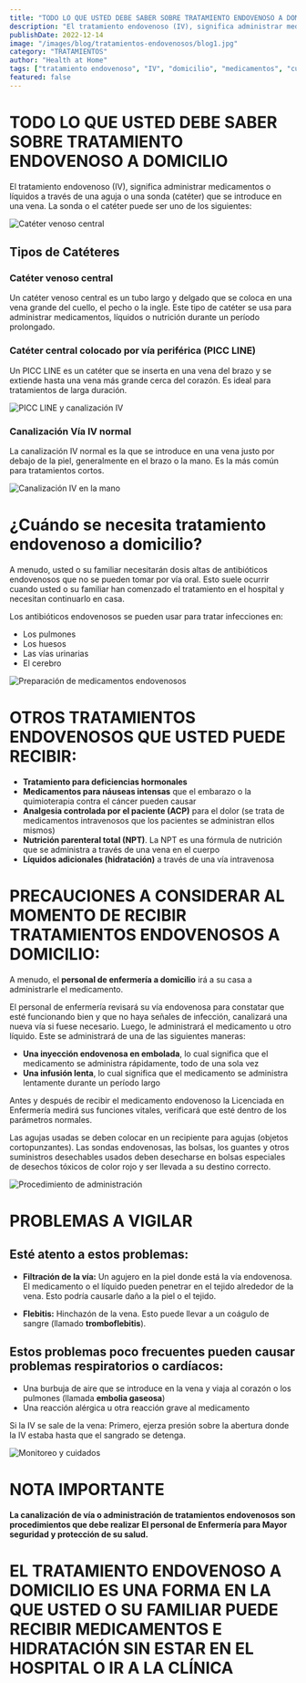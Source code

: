 ```yaml
---
title: "TODO LO QUE USTED DEBE SABER SOBRE TRATAMIENTO ENDOVENOSO A DOMICILIO"
description: "El tratamiento endovenoso (IV), significa administrar medicamentos o líquidos a través de una aguja o una sonda (catéter) que se introduce en una vena. Esta vía de administración permite que los medicamentos actúen más rápidamente y de manera más efectiva."
publishDate: 2022-12-14
image: "/images/blog/tratamientos-endovenosos/blog1.jpg"
category: "TRATAMIENTOS"
author: "Health at Home"
tags: ["tratamiento endovenoso", "IV", "domicilio", "medicamentos", "cuidados"]
featured: false
---
```


# TODO LO QUE USTED DEBE SABER SOBRE TRATAMIENTO ENDOVENOSO A DOMICILIO

El tratamiento endovenoso (IV), significa administrar medicamentos o líquidos a través de una aguja o una sonda (catéter) que se introduce en una vena. La sonda o el catéter puede ser uno de los siguientes:

![Catéter venoso central](/images/blog/tratamientos-endovenosos/blog1.jpg)

## Tipos de Catéteres

### Catéter venoso central
Un catéter venoso central es un tubo largo y delgado que se coloca en una vena grande del cuello, el pecho o la ingle. Este tipo de catéter se usa para administrar medicamentos, líquidos o nutrición durante un período prolongado.

### Catéter central colocado por vía periférica (PICC LINE)
Un PICC LINE es un catéter que se inserta en una vena del brazo y se extiende hasta una vena más grande cerca del corazón. Es ideal para tratamientos de larga duración.

![PICC LINE y canalización IV](/images/blog/tratamientos-endovenosos/blog2.jpg)

### Canalización Vía IV normal
La canalización IV normal es la que se introduce en una vena justo por debajo de la piel, generalmente en el brazo o la mano. Es la más común para tratamientos cortos.

![Canalización IV en la mano](/images/blog/tratamientos-endovenosos/blog3.jpg)

# ¿Cuándo se necesita tratamiento endovenoso a domicilio?

A menudo, usted o su familiar necesitarán dosis altas de antibióticos endovenosos que no se pueden tomar por vía oral. Esto suele ocurrir cuando usted o su familiar han comenzado el tratamiento en el hospital y necesitan continuarlo en casa.

Los antibióticos endovenosos se pueden usar para tratar infecciones en:
- Los pulmones
- Los huesos
- Las vías urinarias
- El cerebro

![Preparación de medicamentos endovenosos](/images/blog/tratamientos-endovenosos/blog4.jpg)

# OTROS TRATAMIENTOS ENDOVENOSOS QUE USTED PUEDE RECIBIR:

- **Tratamiento para deficiencias hormonales**
- **Medicamentos para náuseas intensas** que el embarazo o la quimioterapia contra el cáncer pueden causar
- **Analgesia controlada por el paciente (ACP)** para el dolor (se trata de medicamentos intravenosos que los pacientes se administran ellos mismos)
- **Nutrición parenteral total (NPT)**. La NPT es una fórmula de nutrición que se administra a través de una vena en el cuerpo
- **Líquidos adicionales (hidratación)** a través de una vía intravenosa

# PRECAUCIONES A CONSIDERAR AL MOMENTO DE RECIBIR TRATAMIENTOS ENDOVENOSOS A DOMICILIO:

A menudo, el **personal de enfermería a domicilio** irá a su casa a administrarle el medicamento.

El personal de enfermería revisará su vía endovenosa para constatar que esté funcionando bien y que no haya señales de infección, canalizará una nueva vía si fuese necesario. Luego, le administrará el medicamento u otro líquido. Este se administrará de una de las siguientes maneras:

- **Una inyección endovenosa en embolada**, lo cual significa que el medicamento se administra rápidamente, todo de una sola vez
- **Una infusión lenta**, lo cual significa que el medicamento se administra lentamente durante un período largo

Antes y después de recibir el medicamento endovenoso la Licenciada en Enfermería medirá sus funciones vitales, verificará que esté dentro de los parámetros normales.

Las agujas usadas se deben colocar en un recipiente para agujas (objetos cortopunzantes). Las sondas endovenosas, las bolsas, los guantes y otros suministros desechables usados deben desecharse en bolsas especiales de desechos tóxicos de color rojo y ser llevada a su destino correcto.

![Procedimiento de administración](/images/blog/tratamientos-endovenosos/blog5.jpg)

# PROBLEMAS A VIGILAR

## Esté atento a estos problemas:

- **Filtración de la vía:** Un agujero en la piel donde está la vía endovenosa. El medicamento o el líquido pueden penetrar en el tejido alrededor de la vena. Esto podría causarle daño a la piel o el tejido.

- **Flebitis:** Hinchazón de la vena. Esto puede llevar a un coágulo de sangre (llamado **tromboflebitis**).

## Estos problemas poco frecuentes pueden causar problemas respiratorios o cardíacos:

- Una burbuja de aire que se introduce en la vena y viaja al corazón o los pulmones (llamada **embolia gaseosa**)
- Una reacción alérgica u otra reacción grave al medicamento

Si la IV se sale de la vena: Primero, ejerza presión sobre la abertura donde la IV estaba hasta que el sangrado se detenga.

![Monitoreo y cuidados](/images/blog/tratamientos-endovenosos/blog6.jpg)

# NOTA IMPORTANTE

**La canalización de vía o administración de tratamientos endovenosos son procedimientos que debe realizar El personal de Enfermería para Mayor seguridad y protección de su salud.**

# EL TRATAMIENTO ENDOVENOSO A DOMICILIO ES UNA FORMA EN LA QUE USTED O SU FAMILIAR PUEDE RECIBIR MEDICAMENTOS E HIDRATACIÓN SIN ESTAR EN EL HOSPITAL O IR A LA CLÍNICA
